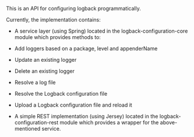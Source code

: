 This is an API for configuring logback programmatically.

Currently, the implementation contains:
* A service layer (using Spring) located in the logback-configuration-core module which provides methods to:
 * Add loggers based on a package, level and appenderName
 * Update an existing logger
 * Delete an existing logger
 * Resolve a log file
 * Resolve the Logback configuration file
 * Upload a Logback configuration file and reload it

* A simple REST implementation (using Jersey) located in the logback-configuration-rest module which provides a wrapper for the above-mentioned service.
